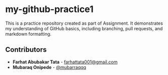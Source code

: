 # my-github-practice1

This is a practice repository created as part of Assignment.
It demonstrates my understanding of GitHub basics, including branching, pull requests, and markdown formatting.

## Contributors

- **Farhat Abubakar Tata** - [farhattata001@gmail.com](mailto:farhattata001@gmail.com)  
- **Mubaraq Onipede** -  [@mubarraqqq](https://github.com/mubarraqqq)
